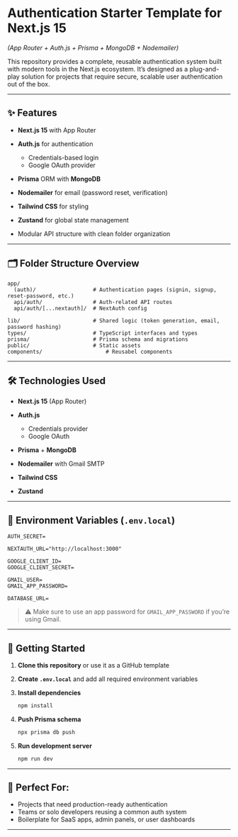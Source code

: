 # Authentication Starter Template for Next.js 15

*(App Router + Auth.js + Prisma + MongoDB + Nodemailer)*

This repository provides a complete, reusable authentication system built with modern tools in the Next.js ecosystem. It’s designed as a plug-and-play solution for projects that require secure, scalable user authentication out of the box.

---

## ✨ Features

* **Next.js 15** with App Router
* **Auth.js** for authentication

  * Credentials-based login
  * Google OAuth provider
* **Prisma** ORM with **MongoDB**
* **Nodemailer** for email (password reset, verification)
* **Tailwind CSS** for styling
* **Zustand** for global state management
* Modular API structure with clean folder organization

---

## 🗂 Folder Structure Overview

```
app/
  (auth)/                  # Authentication pages (signin, signup, reset-password, etc.)
  api/auth/                # Auth-related API routes
  api/auth/[...nextauth]/  # NextAuth config

lib/                       # Shared logic (token generation, email, password hashing)
types/                     # TypeScript interfaces and types
prisma/                    # Prisma schema and migrations
public/                    # Static assets
components/                    # Reusabel components
```

---

## 🛠 Technologies Used

* **Next.js 15** (App Router)
* **Auth.js**

  * Credentials provider
  * Google OAuth
* **Prisma** + **MongoDB**
* **Nodemailer** with Gmail SMTP
* **Tailwind CSS**
* **Zustand**

---

## 🔐 Environment Variables (`.env.local`)

```env
AUTH_SECRET=

NEXTAUTH_URL="http://localhost:3000"

GOOGLE_CLIENT_ID=
GOOGLE_CLIENT_SECRET=

GMAIL_USER=
GMAIL_APP_PASSWORD=

DATABASE_URL=
```

> ⚠️ Make sure to use an app password for `GMAIL_APP_PASSWORD` if you’re using Gmail.

---

## 🚀 Getting Started

1. **Clone this repository** or use it as a GitHub template
2. **Create `.env.local`** and add all required environment variables
3. **Install dependencies**

   ```bash
   npm install
   ```
4. **Push Prisma schema**

   ```bash
   npx prisma db push
   ```
5. **Run development server**

   ```bash
   npm run dev
   ```

---

## 🧱 Perfect For:

* Projects that need production-ready authentication
* Teams or solo developers reusing a common auth system
* Boilerplate for SaaS apps, admin panels, or user dashboards

---
